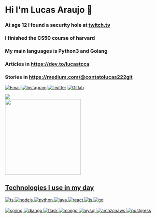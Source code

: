 
# Hi I'm Lucas Araujo 🚀

### At age 12 I found a security hole at [twitch.tv](https://www.twitch.tv/)
### I finished the CS50 course of harvard
### My main languages is Python3 and Golang

### Articles in https://dev.to/lucastcca 
### Stories in https://medium.com/@contatolucas222git

[![Email](https://img.shields.io/badge/Gmail-D14836?style=for-the-badge&logo=gmail&logoColor=white)](mailto:contatolucas222git@gmail.com)
[![Instagram](https://img.shields.io/badge/Instagram-E4405F?style=for-the-badge&logo=instagram&logoColor=white)](https://www.instagram.com/lucasaaaaaaaaaaaaaa/)
[![Twitter](https://img.shields.io/badge/Twitter-1DA1F2?style=for-the-badge&logo=twitter&logoColor=white)](https://twitter.com/LucasTcca)
[![Gitlab](https://img.shields.io/badge/GitLab-330F63?style=for-the-badge&logo=gitlab&logoColor=white)](https://gitlab.com/lucasaraujotda13)

<img src="https://fiverr-res.cloudinary.com/images/q_auto,f_auto/gigs/131097341/original/e8ca1c5e1cc23817f95e254a03c8d9afdfd37f9c/review-your-python-code.png"/>

<div align="left"> 
      <img height="250em" src="https://github-readme-stats.vercel.app/api/top-langs/?username=LucasCorpT5&layout=compact&langs_count=7&theme=dark"/>
      <a href="https://github.com/LucasCorpT5">
</div> 

## Technologies I use in my day

<div style="display: inline_block">
  <img align="center" alt="ts" src="https://img.shields.io/badge/TypeScript-007ACC?style=for-the-badge&logo=typescript&logoColor=white" />
  <img align="center" alt="nodejs" src="https://img.shields.io/badge/Node.js-43853D?style=for-the-badge&logo=node.js&logoColor=white" />
  <img align="center" alt="python" src="https://img.shields.io/badge/Python-14354C?style=for-the-badge&logo=python&logoColor=white" />
  <img align="center" alt="java" src="https://img.shields.io/badge/Java-ED8B00?style=for-the-badge&logo=java&logoColor=white" />
  <img align="center" alt="react" src="https://img.shields.io/badge/React-20232A?style=for-the-badge&logo=react&logoColor=61DAFB" />
  <img align="center" alt="js" src="https://img.shields.io/badge/JavaScript-323330?style=for-the-badge&logo=javascript&logoColor=F7DF1E" />
  <img align="center" alt="go" src="https://img.shields.io/badge/Go-00ADD8?style=for-the-badge&logo=go&logoColor=white" />
</div><br/>

<div style="display: inline_block">
  <img align="center" alt="spring" src="https://img.shields.io/badge/Spring-6DB33F?style=for-the-badge&logo=spring&logoColor=white" />
  <img align="center" alt="django" src="https://img.shields.io/badge/Django-092E20?style=for-the-badge&logo=django&logoColor=white" />
  <img align="center" alt="flask" src="https://img.shields.io/badge/Flask-000000?style=for-the-badge&logo=flask&logoColor=white" />
  <img align="center" alt="mongo" src="https://img.shields.io/badge/MongoDB-4EA94B?style=for-the-badge&logo=mongodb&logoColor=white" />
  <img align="center" alt="mysql" src="https://img.shields.io/badge/MySQL-00000F?style=for-the-badge&logo=mysql&logoColor=white" />
  <img align="center" alt="amazonaws" src="https://img.shields.io/badge/Netlify-00C7B7?style=for-the-badge&logo=netlify&logoColor=white" />
  <img align="center" alt="postgress" src="https://img.shields.io/badge/PostgreSQL-316192?style=for-the-badge&logo=postgresql&logoColor=white" />
</div><br/>
